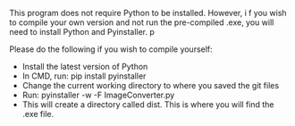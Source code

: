 This program does not require Python to be installed. However, i f you wish to compile your own version and not run the pre-compiled .exe, you will need to install Python and Pyinstaller. p

Please do the following if you wish to compile yourself:

- Install the latest version of Python
- In CMD, run:
	pip install pyinstaller
- Change the current working directory to where you saved the git files
- Run:
	pyinstaller -w -F ImageConverter.py
- This will create a directory called dist. This is where you will find the .exe file.
